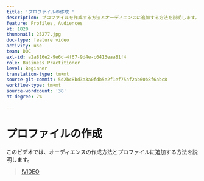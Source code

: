 ```yaml
---
title: 'プロファイルの作成 '
description: プロファイルを作成する方法とオーディエンスに追加する方法を説明します。
feature: Profiles, Audiences
kt: 1820
thumbnail: 25277.jpg
doc-type: feature video
activity: use
team: DOC
exl-id: a2a816e2-9e6d-4f67-9d4e-c6413eaa81f4
role: Business Practitioner
level: Beginner
translation-type: tm+mt
source-git-commit: 5d2bc8bd3a3a0fdb5e2f1ef75af2ab60b8f6abc8
workflow-type: tm+mt
source-wordcount: '38'
ht-degree: 7%

---
```


# プロファイルの作成

このビデオでは、オーディエンスの作成方法とプロファイルに追加する方法を説明します。

>[!VIDEO](https://video.tv.adobe.com/v/25277/?quality=12)

